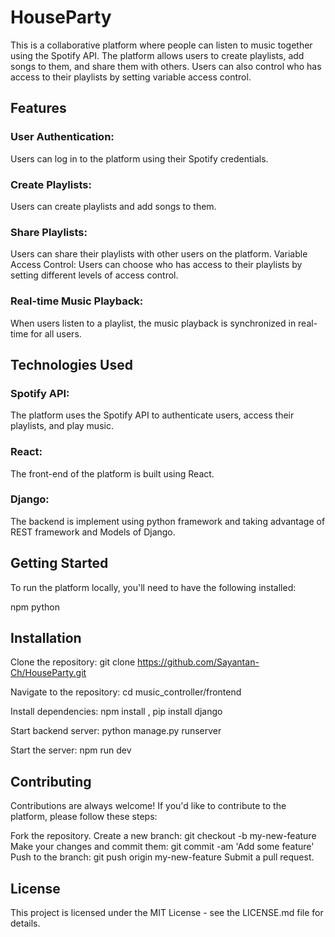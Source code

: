 # HouseParty

This is a collaborative platform where people can listen to music together using the Spotify API. The platform allows users to create playlists, add songs to them, and share them with others. Users can also control who has access to their playlists by setting variable access control.

## Features
### User Authentication:
Users can log in to the platform using their Spotify credentials.
### Create Playlists:
Users can create playlists and add songs to them.
### Share Playlists: 
Users can share their playlists with other users on the platform.
Variable Access Control: Users can choose who has access to their playlists by setting different levels of access control.
### Real-time Music Playback: 
When users listen to a playlist, the music playback is synchronized in real-time for all users.

## Technologies Used
### Spotify API: 
The platform uses the Spotify API to authenticate users, access their playlists, and play music.
### React: 
The front-end of the platform is built using React.
### Django:
The backend is implement using python framework and taking advantage of REST framework and Models of Django.

## Getting Started
To run the platform locally, you'll need to have the following installed:

npm
python

## Installation
Clone the repository: git clone https://github.com/Sayantan-Ch/HouseParty.git

Navigate to the repository: cd music_controller/frontend

Install dependencies: npm install , pip install django

Start backend server: python manage.py runserver

Start the server: npm run dev


## Contributing
Contributions are always welcome! If you'd like to contribute to the platform, please follow these steps:

Fork the repository.
Create a new branch: git checkout -b my-new-feature
Make your changes and commit them: git commit -am 'Add some feature'
Push to the branch: git push origin my-new-feature
Submit a pull request.

## License
This project is licensed under the MIT License - see the LICENSE.md file for details.
